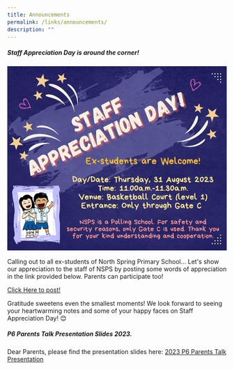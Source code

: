 ```yaml
---
title: Announcements
permalink: /links/announcements/
description: ""
---
```

##### Staff Appreciation Day is around the corner! 

![](/images/staff%20appr%20day.jpeg)

Calling out to all ex-students of North Spring Primary School... Let's show our appreciation to the staff of NSPS by posting some words of appreciation in the link provided below. Parents can participate too! 

[Click Here to post!](https://padlet.com/northspringprimaryschool/staff-appreciation-in-nsps-chgm2c8fyr76jqvm)

Gratitude sweetens even the smallest moments! We look forward to seeing your heartwarming notes and some of your happy faces on Staff Appreciation Day! 😊

##### P6 Parents Talk Presentation Slides 2023. 
Dear Parents, please find the presentation slides here: [2023 P6 Parents Talk Presentation](/files/2023%20p6%20parents%20talk%20presentation%20updated%2030%20jan.pdf)